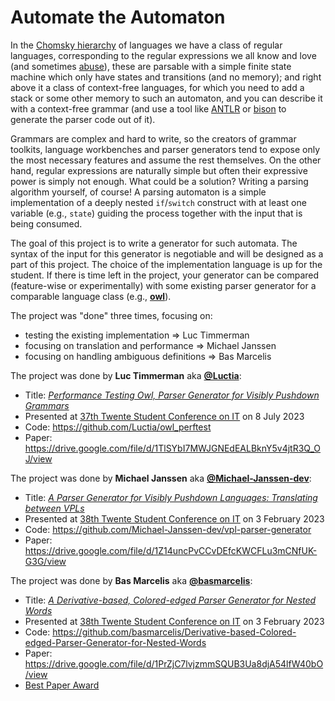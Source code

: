 # Automate the Automaton

In the [Chomsky hierarchy](https://youtu.be/_Wq_bt_2pe4) of languages we have a class of regular languages, corresponding to the regular expressions we all know and love (and sometimes [abuse](http://www.ex-parrot.com/~pdw/Mail-RFC822-Address.html)), these are parsable with a simple finite state machine which only have states and transitions (and no memory); and right above it a class of context-free languages, for which you need to add a stack or some other memory to such an automaton, and you can describe it with a context-free grammar (and use a tool like [ANTLR](https://www.antlr.org/) or [bison](https://tomassetti.me/why-you-should-not-use-flex-yacc-and-bison/) to generate the parser code out of it).

Grammars are complex and hard to write, so the creators of grammar toolkits, language workbenches and parser generators tend to expose only the most necessary features and assume the rest themselves. On the other hand, regular expressions are naturally simple but often their expressive power is simply not enough. What could be a solution? Writing a parsing algorithm yourself, of course! A parsing automaton is a simple implementation of a deeply nested `if`/`switch` construct with at least one variable (e.g., `state`) guiding the process together with the input that is being consumed.

The goal of this project is to write a generator for such automata. The syntax of the input for this generator is negotiable and will be designed as a part of this project. The choice of the implementation language is up for the student. If there is time left in the project, your generator can be compared (feature-wise or experimentally) with some existing parser generator for a comparable language class (e.g., [**owl**](https://github.com/ianh/owl)).

The project was "done" three times, focusing on:
- testing the existing implementation => Luc Timmerman
- focusing on translation and performance => Michael Janssen
- focusing on handling ambiguous definitions => Bas Marcelis

The project was done by **Luc Timmerman** aka [**@Luctia**](https://github.com/Luctia):
- Title: _[Performance Testing Owl, Parser Generator for Visibly Pushdown Grammars](http://purl.utwente.nl/essays/91958)_
- Presented at [37th Twente Student Conference on IT](https://sites.google.com/utwente.nl/37th-twente-student-conference/) on 8 July 2023
- Code: https://github.com/Luctia/owl_perftest
- Paper: https://drive.google.com/file/d/1TlSYbI7MWJGNEdEALBknY5v4jtR3Q_OJ/view

The project was done by **Michael Janssen** aka [**@Michael-Janssen-dev**](https://github.com/Michael-Janssen-dev):
- Title: _[A Parser Generator for Visibly Pushdown Languages: Translating between VPLs](http://purl.utwente.nl/essays/94363)_
- Presented at [38th Twente Student Conference on IT](https://sites.google.com/utwente.nl/38tscit/) on 3 February 2023
- Code: https://github.com/Michael-Janssen-dev/vpl-parser-generator
- Paper: https://drive.google.com/file/d/1Z14uncPvCCvDEfcKWCFLu3mCNfUK-G3G/view

The project was done by **Bas Marcelis** aka [**@basmarcelis**](https://github.com/basmarcelis):
- Title: _[A Derivative-based, Colored-edged Parser Generator for Nested Words](http://purl.utwente.nl/essays/94400)_
- Presented at [38th Twente Student Conference on IT](https://sites.google.com/utwente.nl/38tscit/) on 3 February 2023
- Code: https://github.com/basmarcelis/Derivative-based-Colored-edged-Parser-Generator-for-Nested-Words
- Paper: https://drive.google.com/file/d/1PrZjC7lvjzmmSQUB3Ua8djA54lfW40bO/view
- [Best Paper Award](https://lh6.googleusercontent.com/GCAx6FPBnaikw0bbXTyZdsDM_rtr_Qp_bWjJmtElGXfpKB962kvLsa9POKMsibMOg4oB1i-DYlJmI9GPBZDbyNk6ibVQtgW92WO4SK5lN5G170BTxHVr7NgKxksQwuIrBA=w1280)
